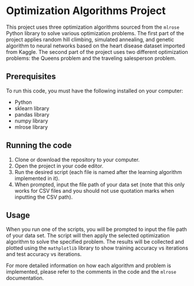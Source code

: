 # Optimization Algorithms Project

This project uses three optimization algorithms sourced from the `mlrose` Python library to solve various optimization problems. The first part of the project applies random hill climbing, simulated annealing, and genetic algorithm to neural networks based on the heart disease dataset imported from Kaggle. The second part of the project uses two different optimization problems: the Queens problem and the traveling salesperson problem.

## Prerequisites

To run this code, you must have the following installed on your computer:

- Python
- sklearn library
- pandas library
- numpy library
- mlrose library

## Running the code

1. Clone or download the repository to your computer.
2. Open the project in your code editor.
3. Run the desired script (each file is named after the learning algorithm implemented in it).
4. When prompted, input the file path of your data set (note that this only works for CSV files and you should not use quotation marks when inputting the CSV path).

## Usage

When you run one of the scripts, you will be prompted to input the file path of your data set. The script will then apply the selected optimization algorithm to solve the specified problem. The results will be collected and plotted using the `mathplotlib` library to show training accuracy vs iterations and test accuracy vs iterations.

For more detailed information on how each algorithm and problem is implemented, please refer to the comments in the code and the `mlrose` documentation.

